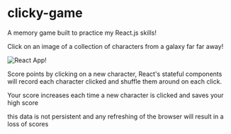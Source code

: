 # clicky-game


A memory game built to practice my React.js skills!

Click on an image of a collection of characters from a galaxy far far away!

![React App!](images/homepage.png)


Score points by clicking on a new character, React's stateful components will record each character clicked and shuffle them around on each click.

Your score increases each time a new character is clicked and saves your high score

this data is not persistent and any refreshing of the browser will result in a loss of scores

